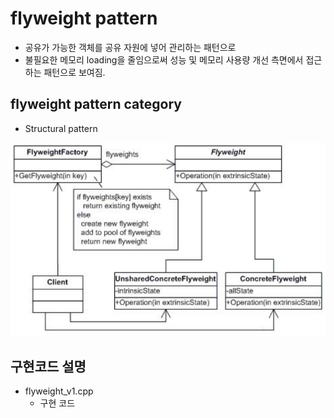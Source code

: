 # flyweight pattern
* 공유가 가능한 객체를 공유 자원에 넣어 관리하는 패턴으로
* 불필요한 메모리 loading을 줄임으로써 성능 및 메모리 사용량 개선 측면에서 접근하는 패턴으로 보여짐.

## flyweight pattern category
* Structural pattern

![flyweight](/docs/images/flyweight.png)

## 구현코드 설명
* flyweight_v1.cpp
	* 구현 코드